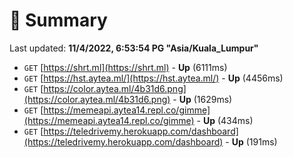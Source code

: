 # 📖 Summary
Last updated: **11/4/2022, 6:53:54 PG "Asia/Kuala_Lumpur"**

- `GET` [https://shrt.ml](https://shrt.ml) - **Up** (6111ms)
- `GET` [https://hst.aytea.ml/](https://hst.aytea.ml/) - **Up** (4456ms)
- `GET` [https://color.aytea.ml/4b31d6.png](https://color.aytea.ml/4b31d6.png) - **Up** (1629ms)
- `GET` [https://memeapi.aytea14.repl.co/gimme](https://memeapi.aytea14.repl.co/gimme) - **Up** (434ms)
- `GET` [https://teledrivemy.herokuapp.com/dashboard](https://teledrivemy.herokuapp.com/dashboard) - **Up** (191ms)
